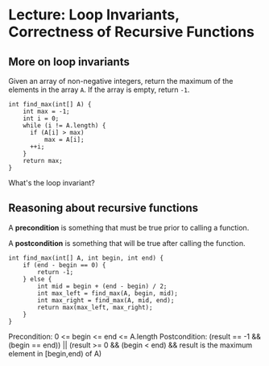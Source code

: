 # Lecture: Loop Invariants, Correctness of Recursive Functions

## More on loop invariants

Given an array of non-negative integers, return the maximum of the
elements in the array `A`. If the array is empty, return `-1`.

    int find_max(int[] A) {
        int max = -1;
        int i = 0;
        while (i != A.length) {
          if (A[i] > max)
              max = A[i];
          ++i;
        }
        return max;
    }

What's the loop invariant?

## Reasoning about recursive functions

A **precondition** is something that must be true prior
to calling a function.

A **postcondition** is something that will be true after
calling the function.

    int find_max(int[] A, int begin, int end) {
        if (end - begin == 0) {
            return -1;
        } else {
            int mid = begin + (end - begin) / 2;
            int max_left = find_max(A, begin, mid);
            int max_right = find_max(A, mid, end);
            return max(max_left, max_right);
        }
    }

Precondition: 0 <= begin <= end <= A.length
Postcondition: (result == -1 && (begin == end))
               ||
               (result >= 0 && (begin < end)
               && result is the maximum element in [begin,end) of A)

